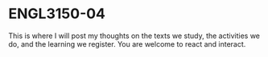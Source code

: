ENGL3150-04
===========

This is where I will post my thoughts on the texts we study, the activities we do, and the learning we register. You are welcome to react and interact.
